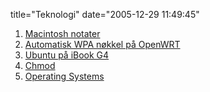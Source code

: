 title="Teknologi"
date="2005-12-29 11:49:45"
<ol>
	<li><a href="http://pjatt.net/teknologi/mac/">Macintosh notater</a></li>
	<li><a href="http://pjatt.net/teknologi/automatisk-wpa-noekkel-paa-openwrt/">Automatisk WPA nøkkel på OpenWRT</a></li>
	<li><a href="http://pjatt.net/teknologi/ubuntu-pa-ibook-g4/">Ubuntu på iBook G4</a></li>
	<li><a href="http://pjatt.net/teknologi/chmod/">Chmod</a></li>
	<li><a href="http://pjatt.net/teknologi/os/">Operating Systems</a></li>
</ol>
